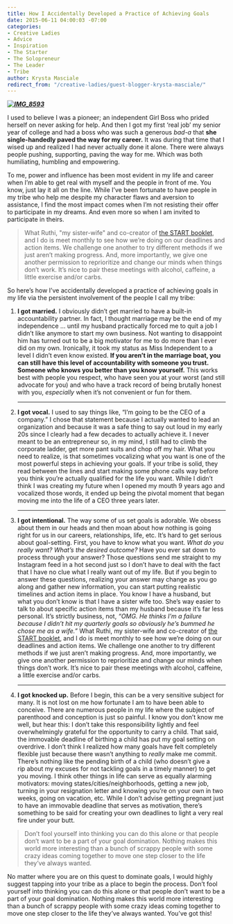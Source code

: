 ```yaml
---
title: How I Accidentally Developed a Practice of Achieving Goals
date: 2015-06-11 04:00:03 -07:00
categories:
- Creative Ladies
- Advice
- Inspiration
- The Starter
- The Solopreneur
- The Leader
- Tribe
author: Krysta Masciale
redirect_from: "/creative-ladies/guest-blogger-krysta-masciale/"
---
```


_**[![IMG_8593](https://yellow-blog-images.imgix.net/2015/06/IMG_8593.jpg)](https://yellow-blog-images.imgix.net/2015/06/IMG_8593.jpg)**_

I used to believe I was a pioneer; an independent Girl Boss who prided herself on never asking for help. And then I got my first ‘real job’ my senior year of college and had a boss who was such a generous _bad-a_ that **she single-handedly paved the way for my career.** It was during that time that I wised up and realized I had never actually done it alone. There were always people pushing, supporting, paving the way for me. Which was both humiliating, humbling and empowering.

To me, power and influence has been most evident in my life and career when I’m able to get real with myself and the people in front of me. You know, just lay it all on the line. While I’ve been fortunate to have people in my tribe who help me despite my character flaws and aversion to assistance, I find the most impact comes when I’m not resisting their offer to participate in my dreams. And even more so when I am invited to participate in theirs.

> What Ruthi, "my sister-wife" and co-creator of [the START booklet](http://www.stilettosontherocks.com/product/start-booklet-pdf/), and I do is meet monthly to see how we’re doing on our deadlines and action items. We challenge one another to try different methods if we just aren’t making progress. And, more importantly, we give one another permission to reprioritize and change our minds when things don’t work. It’s nice to pair these meetings with alcohol, caffeine, a little exercise and/or carbs.

So here’s how I’ve accidentally developed a practice of achieving goals in my life via the persistent involvement of the people I call my tribe:

1. **I got married.** I obviously didn’t get married to have a built-in accountability partner. In fact, I thought marriage may be the end of my independence … until my husband practically forced me to quit a job I didn’t like anymore to start my own business. Not wanting to disappoint him has turned out to be a big motivator for me to do more than I ever did on my own. Ironically, it took my status as Miss Independent to a level I didn’t even know existed. **If you aren’t in the marriage boat, you can still have this level of accountability with someone you trust. Someone who knows you better than you know yourself.** This works best with people you respect, who have seen you at your worst (and still advocate for you) and who have a track record of being brutally honest with you, _especially_ when it’s not convenient or fun for them.

   ---

2. **I got vocal.** I used to say things like, “I’m going to be the CEO of a company.” I chose that statement because I actually wanted to lead an organization and because it was a safe thing to say out loud in my early 20s since I clearly had a few decades to actually achieve it. I never meant to be an entrepreneur so, in my mind, I still had to climb the corporate ladder, get more pant suits and chop off my hair. What you need to realize, is that sometimes vocalizing what you want is one of the most powerful steps in achieving your goals. If your tribe is solid, they read between the lines and start making some phone calls way before you think you’re actually qualified for the life you want. While I didn’t think I was creating my future when I opened my mouth 9 years ago and vocalized those words, it ended up being the pivotal moment that began moving me into the life of a CEO three years later.

   ---

3. **I got intentional.** The way some of us set goals is adorable. We obsess about them in our heads and then moan about how nothing is going right for us in our careers, relationships, life, etc. It’s hard to get serious about goal-setting. First, you have to know what you want. _What do you really want?_ _What’s the desired outcome?_ Have you ever sat down to process through your answer? Those questions send me straight to my Instagram feed in a hot second just so I don’t have to deal with the fact that I have no clue what I really want out of my life. But if you begin to answer these questions, realizing your answer may change as you go along and gather new information, you can start putting realistic timelines and action items in place. You know I have a husband, but what you don’t know is that I have a sister wife too. She’s way easier to talk to about specific action items than my husband because it’s far less personal. It’s strictly business, not, _“OMG. He thinks I’m a failure because I didn’t hit my quarterly goals so obviously he’s bummed he chose me as a wife.”_ What Ruthi, my sister-wife and co-creator of [the START booklet](http://www.stilettosontherocks.com/product/start-booklet-pdf/), and I do is meet monthly to see how we’re doing on our deadlines and action items. We challenge one another to try different methods if we just aren’t making progress. And, more importantly, we give one another permission to reprioritize and change our minds when things don’t work. It’s nice to pair these meetings with alcohol, caffeine, a little exercise and/or carbs.

   ---

4. **I got knocked up.** Before I begin, this can be a very sensitive subject for many. It is not lost on me how fortunate I am to have been able to conceive. There are numerous people in my life where the subject of parenthood and conception is just so painful. I know you don’t know me well, but hear this: I don’t take this responsibility lightly and feel overwhelmingly grateful for the opportunity to carry a child. That said, the immovable deadline of birthing a child has put my goal setting on overdrive. I don’t think I realized how many goals have felt completely flexible just because there wasn’t anything to _really_ make me commit. There’s nothing like the pending birth of a child (who doesn’t give a rip about my excuses for not tackling goals in a timely manner) to get you moving. I think other things in life can serve as equally alarming motivators: moving states/cities/neighborhoods, getting a new job, turning in your resignation letter and knowing you’re on your own in two weeks, going on vacation, etc. While I don’t advise getting pregnant just to have an immovable deadline that serves as motivation, there’s something to be said for creating your own deadlines to light a very real fire under your butt.

> Don’t fool yourself into thinking you can do this alone or that people don’t want to be a part of your goal domination. Nothing makes this world more interesting than a bunch of scrappy people with some crazy ideas coming together to move one step closer to the life they’ve always wanted.

No matter where you are on this quest to dominate goals, I would highly suggest tapping into your tribe as a place to begin the process. Don’t fool yourself into thinking you can do this alone or that people don’t want to be a part of your goal domination. Nothing makes this world more interesting than a bunch of scrappy people with some crazy ideas coming together to move one step closer to the life they’ve always wanted. You’ve got this!
